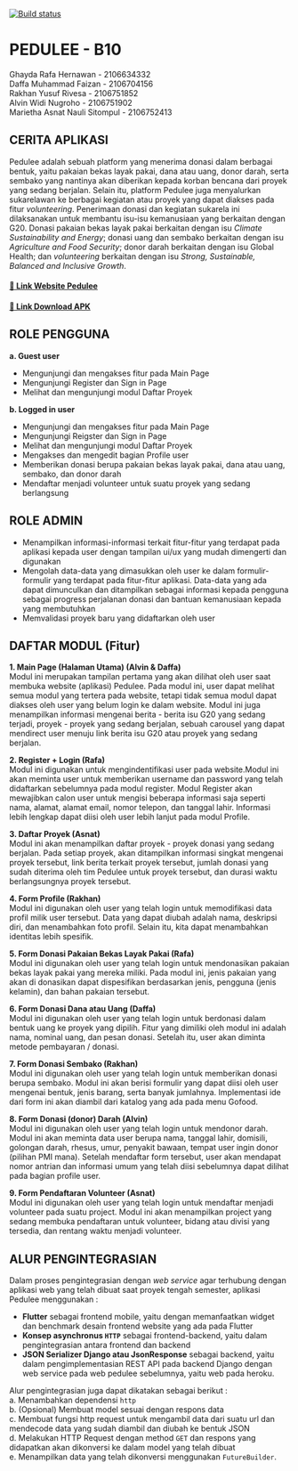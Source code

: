 [![Build status](https://build.appcenter.ms/v0.1/apps/c5a293b8-a19c-4243-b916-2e50c218c805/branches/main/badge)](https://appcenter.ms)

# PEDULEE - B10
Ghayda Rafa Hernawan - 2106634332 <br />
Daffa Muhammad Faizan - 2106704156 <br />
Rakhan Yusuf Rivesa - 2106751852 <br />
Alvin Widi Nugroho - 2106751902 <br />
Marietha Asnat Nauli Sitompul - 2106752413 <br />

## CERITA APLIKASI
Pedulee adalah sebuah platform yang menerima donasi dalam berbagai bentuk, yaitu pakaian bekas layak pakai, dana atau uang, donor darah, serta sembako yang nantinya akan diberikan kepada korban bencana dari proyek yang sedang berjalan. Selain itu, platform Pedulee juga menyalurkan sukarelawan ke berbagai kegiatan atau proyek yang dapat diakses pada fitur _volunteering_. Penerimaan donasi dan kegiatan sukarela ini dilaksanakan untuk membantu isu-isu kemanusiaan yang berkaitan dengan G20. Donasi pakaian bekas layak pakai berkaitan dengan isu _Climate Sustainability and Energy_; donasi uang dan sembako berkaitan dengan isu _Agriculture and Food Security_; donor darah berkaitan dengan isu Global Health; dan _volunteering_ berkaitan dengan isu _Strong, Sustainable, Balanced and Inclusive Growth_. <br />

#### [🔗 Link Website Pedulee](https://pedulee.up.railway.app/) <br />

#### [🔗 Link Download APK](https://github.com/pbp-b-10/pedulee-mobile/releases/download/1.5.9%2B1/app.apk) <br />

## ROLE PENGGUNA
**a. Guest user** <br />
- Mengunjungi dan mengakses fitur pada Main Page <br />
- Mengunjungi Register dan Sign in Page <br />
- Melihat dan mengunjungi modul Daftar Proyek <br />

**b. Logged in user** <br />
- Mengunjungi dan mengakses fitur pada Main Page <br />
- Mengunjungi Reigster dan Sign in Page <br />
- Melihat dan mengunjungi modul Daftar Proyek <br />
- Mengakses dan mengedit bagian Profile user <br />
- Memberikan donasi berupa pakaian bekas layak pakai, dana atau uang, sembako, dan donor darah <br />
- Mendaftar menjadi volunteer untuk suatu proyek yang sedang berlangsung <br />

## ROLE ADMIN
- Menampilkan informasi-informasi terkait fitur-fitur yang terdapat pada aplikasi kepada user dengan tampilan ui/ux yang mudah dimengerti dan digunakan <br />
- Mengolah data-data yang dimasukkan oleh user ke dalam formulir-formulir yang terdapat pada fitur-fitur aplikasi. Data-data yang ada dapat dimunculkan dan ditampilkan sebagai informasi kepada pengguna sebagai progress perjalanan donasi dan bantuan kemanusiaan kepada yang membutuhkan <br />
- Memvalidasi proyek baru yang didaftarkan oleh user <br />

## DAFTAR MODUL (Fitur)
**1. Main Page (Halaman Utama) (Alvin & Daffa)** <br />
Modul ini merupakan tampilan pertama yang akan dilihat oleh user saat membuka website (aplikasi) Pedulee. Pada modul ini, user dapat melihat semua modul yang tertera pada website, tetapi tidak semua modul dapat diakses oleh user yang belum login ke dalam website. Modul ini juga menampilkan informasi mengenai berita - berita isu G20 yang sedang terjadi, proyek - proyek yang sedang berjalan, sebuah carousel yang dapat mendirect user menuju link berita isu G20 atau proyek yang sedang berjalan. <br />

**2. Register + Login (Rafa)** <br />
Modul ini digunakan untuk mengindentifikasi user pada website.Modul ini akan meminta user untuk memberikan username dan password yang telah didaftarkan sebelumnya pada modul register. Modul Register akan mewajibkan calon user untuk mengisi beberapa informasi saja seperti nama, alamat, alamat email, nomor telepon, dan tanggal lahir. Informasi lebih lengkap dapat diisi oleh user lebih lanjut pada modul Profile. <br />

**3. Daftar Proyek (Asnat)** <br />
Modul ini akan menampilkan daftar proyek - proyek donasi yang sedang berjalan. Pada setiap proyek, akan ditampilkan informasi singkat mengenai proyek tersebut, link berita terkait proyek tersebut, jumlah donasi yang sudah diterima oleh tim Pedulee untuk proyek tersebut, dan durasi waktu berlangsungnya proyek tersebut.<br />

**4. Form Profile (Rakhan)** <br />
Modul ini digunakan oleh user yang telah login untuk memodifikasi data profil milik user tersebut. Data yang dapat diubah adalah nama, deskripsi diri, dan menambahkan foto profil. Selain itu, kita dapat menambahkan identitas lebih spesifik. <br />

**5. Form Donasi Pakaian Bekas Layak Pakai (Rafa)** <br />
Modul ini digunakan oleh user yang telah login untuk mendonasikan pakaian bekas layak pakai yang mereka miliki. Pada modul ini, jenis pakaian yang akan di donasikan dapat dispesifikan berdasarkan jenis, pengguna (jenis kelamin), dan bahan pakaian tersebut. <br />

**6. Form Donasi Dana atau Uang (Daffa)** <br />
Modul ini digunakan oleh user yang telah login untuk berdonasi dalam bentuk uang ke proyek yang dipilih. Fitur yang dimiliki oleh modul ini adalah nama, nominal uang, dan pesan donasi. Setelah itu, user akan diminta metode pembayaran / donasi. <br />

**7. Form Donasi Sembako (Rakhan)** <br />
Modul ini digunakan oleh user yang telah login untuk memberikan donasi berupa sembako. Modul ini akan berisi formulir yang dapat diisi oleh user mengenai bentuk, jenis barang, serta banyak jumlahnya. Implementasi ide dari form ini akan diambil dari katalog yang ada pada menu Gofood. <br />

**8. Form Donasi (donor) Darah (Alvin)** <br />
Modul ini digunakan oleh user yang telah login untuk mendonor darah. Modul ini akan meminta data user berupa nama, tanggal lahir, domisili, golongan darah, rhesus, umur, penyakit bawaan, tempat user ingin donor (pilihan PMI mana). Setelah mendaftar form tersebut, user akan mendapat nomor antrian dan informasi umum yang telah diisi sebelumnya dapat dilihat pada bagian profile user. <br />

**9. Form Pendaftaran Volunteer (Asnat)** <br />
Modul ini digunakan oleh user yang telah login untuk mendaftar menjadi volunteer pada suatu project. Modul ini akan menampilkan project yang sedang membuka pendaftaran untuk volunteer, bidang atau divisi yang tersedia, dan rentang waktu menjadi volunteer. <br />

## ALUR PENGINTEGRASIAN
Dalam proses pengintegrasian dengan _web service_ agar terhubung dengan aplikasi web yang telah dibuat saat proyek tengah semester, aplikasi Pedulee menggunakan : <br />
- **Flutter** sebagai frontend mobile, yaitu dengan memanfaatkan widget dan benchmark desain frontend website yang ada pada Flutter <br />
- **Konsep asynchronus `HTTP`** sebagai frontend-backend, yaitu dalam pengintegrasian antara frontend dan backend <br />
- **JSON Serializer Django atau JsonResponse** sebagai backend, yaitu dalam pengimplementasian REST API pada backend Django dengan web service pada web pedulee sebelumnya, yaitu web pada heroku. <br />

Alur pengintegrasian juga dapat dikatakan sebagai berikut : <br />
a. Menambahkan dependensi `http` <br />
b. (Opsional) Membuat model sesuai dengan respons data <br />
c. Membuat fungsi http request untuk mengambil data dari suatu url dan mendecode data yang sudah diambil dan diubah ke bentuk JSON <br />
d. Melakukan HTTP Request dengan method `GET` dan respons yang didapatkan akan dikonversi ke dalam model yang telah dibuat <br />
e. Menampilkan data yang telah dikonversi menggunakan `FutureBuilder`. <br />
